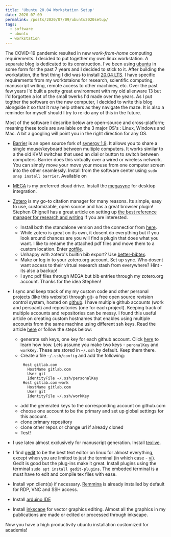 ```yaml
---
title: 'Ubuntu 20.04 Workstation Setup'
date: 2020-07-09
permalink: /posts/2020/07/09/ubuntu2020setup/
tags:
  - software
  - ubuntu
  - workstation
---
```

The COVID-19 pandemic resulted in new _work-from-home_ computing requirements. I decided to put together my own linux workstation. A separate blog is dedicated to its construction. I've been using [ubuntu](https://ubuntu.com/) in some form for the past 7 years and I decided to stick to it. After building the workstation, the first thing I did was to install [20.04 LTS](https://ubuntu.com/download/desktop). I have specific requirements from my worktstaions for research, scientific computing, manuscript writing, remote access to other machines, etc. Over the past few years I'd built a pretty great environment with my old alienware 13 but I'd forgotten a lot of the small twerks I'd made over the years. As I put togther the software on the new computer, I decided to write this blog alongside it so that it may help others as they navigate the maze. It is also a reminder for myself should I try to re-do any of this in the future.

Most of the software I describe below are open-source and cross-platform; meaning these tools are available on the 3 major OS's : Linux, Windows and Mac. A bit a googling will point you in the right direction for any OS.

* [Barrier](https://github.com/debauchee/barrier) is an open source fork of [synergy 1.9](https://symless.com/synergy). It allows you to share a single mouse/keyboard between multiple computers. It works similar to a the old KVM switches that used an dial or button to switch between computers. Barrier does this virtually over a wired or wireless network. You can simply move your move your mouse from one computer screen into the other seamlessly. Install from the software center using `sudo snap install barrier`. Available on

* [MEGA](https://mega.nz/login) is my preferred cloud drive. Install the [megasync](https://mega.nz/sync) for desktop integration.

* [Zotero](https://www.zotero.org/) is my go-to citation manager for many reasons. Its simple, easy to use, customizable, open source and has a great browser plugin! Stephen Chignell has a great article on setting up [the best reference manager for research and writing](https://www.nrel.colostate.edu/set-up-best-reference-manager/) if you are interested.
  * Install both the standalone version and the connectior from [here](https://www.zotero.org/download/).
  * While zotero is great on its own, it dosent do everything but if you look around chances are you will find a plugin that does what you want. I like to rename the attached pdf files and move them to a custom location. Enter [zotfile](http://zotfile.com/).
  * Unhappy with zotero's builtin bib export? Use [better-bibtex](https://retorque.re/zotero-better-bibtex/).
  * Make or log in to your zotero.org account. Set up sync. Who dosent want access to their virtual research stash from everywhere? Hint - its also a backup!
  * I sync pdf files through MEGA but bib entries through my zotero.org account. Thanks for the idea Stephen!

* I sync and keep track of my my custom code and other personal projects (like this website) through [git](https://git-scm.com/)- a free open source revision control system, hosted on [github](https://github.com/). I have multiple github accounts (work and persoanl) and repositories (one for each project). Keeping track of multiple accounts and repositories can be messy. I found this useful article on creating custom hostnames that enables using multiple accounts from the same machine using different ssh keys. Read the article [here](https://medium.com/uncaught-exception/setting-up-multiple-gitlab-accounts-82b70e88c437) or follow the steps below:
  * generate ssh keys, one key for each github account. Click [here](https://docs.github.com/en/enterprise/2.15/user/articles/generating-a-new-ssh-key-and-adding-it-to-the-ssh-agent) to learn how how. Lets assume you make two keys - `peronalKey` and `workKey`. These are stored in `~/.ssh` by default. Keep them there.
  * Create a file `~/.ssh/config` and add the following:
     ```
      Host gitlab.com
    	HostName gitlab.com
    	User git
    	IdentityFile ~/.ssh/personalKey
      Host gitlab.com-work
    	HostName gitlab.com
    	User git
    	IdentityFile ~/.ssh/workKey
     ```
  * add the generated keys to the corresponding account on github.com
  * choose one account to be the primary and set up global settings for this account.
  * clone primary repository
  * clone other repos or change url if already cloned
  * Test!

* I use latex almost exclusively for manuscript generation. Install [texlive](https://tug.org/texlive/).

* I find [gedit](https://gedit.en.softonic.com/) to be the best text editor on linux for almost everything, except when you are limited to just the terminal (in which case - [vi](https://www.vim.org/)). Gedit is good but the plug-ins make it great. Install plugins using the terminal `sudo apt install gedit-plugins`. The embeded terminal is a must have to edit and compile tex files with ease.

* Install vpn client(s) if necessary. [Remmina](https://remmina.org/) is already installed by default for RDP, VNC and SSH access.

* Install [arduino IDE](https://www.arduino.cc/en/Main/Software)

* Install [inkscape](https://inkscape.org/) for vector graphics editing. Almost all the graphics in my publications are made or edited or processed through inkscape.

Now you have a high productivity ubuntu installation customized for academia!
